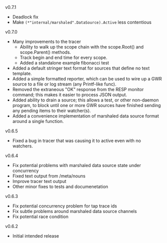 v0.7.1

- Deadlock fix
- Make `(*"internal/marshaled".DataSource).Active` less contentious

v0.7.0
- Many improvements to the tracer
  - Ability to walk up the scope chain with the scope.Root() and scope.Parent()
    methods.
  - Track begin and end time for every scope.
  - Added a standalone example fibonacci test
- Added a default stringer text format for sources that define no text template.
- Added a simple formatted reporter, which can be used to wire up a GWR source
  to a file or log stream (any Printf-like func).
- Removed the extraneous "OK" response from the RESP monitor command; this
  makes it easier to process JSON output.
- Added ability to drain a source; this allows a test, or other non-daemon
  program, to block until one or more GWR sources have finished sending any
  pending items to their watcher(s).
- Added a convenience implementation of marshaled data source format around a
  single function.

v0.6.5
- Fixed a bug in tracer that was causing it to active even with no watchers.

v0.6.4
- Fix potential problems with marshaled data source state under concurrency
- Fixed text output from /meta/nouns
- Improve tracer text output
- Other minor fixes to tests and documenetation

v0.6.3
- Fix potential concurrency problem for tap trace ids
- Fix subtle problems around marshaled data source channels
- Fix potential race condition

v0.6.2
- Initial intended release
